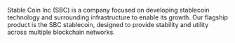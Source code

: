 Stable Coin Inc (SBC) is a company focused on developing stablecoin technology and surrounding infrastructure to enable its growth. Our flagship product is the SBC stablecoin, designed to provide stability and utility across multiple blockchain networks.
